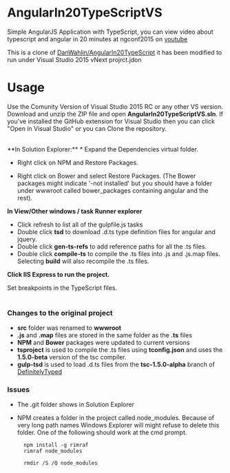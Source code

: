 # AngularIn20TypeScriptVS
Simple AngularJS Application with TypeScript, you can view video about typescript and angular in 20 minutes at ngconf2015 on [youtube](https://www.youtube.com/watch?list=PLOETEcp3DkCoNnlhE-7fovYvqwVPrRiY7&feature=player_embedded&v=U7NYTKgkZgo)

This is a clone of  [DanWahlin/AngularIn20TypeScript](https://github.com/DanWahlin/AngularIn20TypeScript) it has been modified to run under Visual Studio 2015 vNext
projrct.jdon
# Usage

Use the Comunity Version of Visual Studio 2015 RC or any other VS version.   Download and unzip the ZIP file and open **AngularIn20TypeScriptVS.sln**.   If you've installed the GitHub extension for Visual Studio then you can click "Open in Visual Studio" or you can Clone the repository.

<br />
**In Solution Explorer:**
* Expand the Dependencies virtual folder.

* Right click on NPM and Restore Packages.

* Right click on Bower and select Restore Packages. (The Bower packages might indicate '-not installed' but you should have a folder under wwwroot called bower_packages containing angular and the rest).

**In View/Other windows / task Runner explorer**
* Click refresh to list all of the gulpfile.js tasks
* Double click **tsd** to download .d.ts type definition files for angular and jquery.
* Double click **gen-ts-refs** to add reference paths for all the .ts files.
* Double click **compile-ts** to compile the .ts files into .js and .js.map files. Selecting **build** will also recompile the .ts files.  

**Click IIS Express to run the project.**

Set breakpoints in the TypeScript files.
<br /><br />
### Changes to the original project
* **src** folder was renamed to **wwwroot**
* **.js** and **.map** files are stored in the same folder as the **.ts** files
* **NPM** and **Bower** packages were updated to current versions
* **tsproject** is used to compile the .ts files using **tconfig.json** and uses the **1.5.0-beta** version of the tsc compiler.
* **gulp-tsd** is used to load .d.ts files from the **tsc-1.5.0-alpha** branch of [DefinitelyTyped](https://github.com/borisyankov/DefinitelyTyped)

### Issues

* The .git folder shows in Solution Explorer

* NPM creates a folder in the project called node_modules.   Because of very long path names Windows Explorer will might refuse to delete this folder. One of the following should work at the cmd prompt.
  ``` 
    npm install -g rimraf
    rimraf node_modules

    rmdir /S /Q node_modules
```

